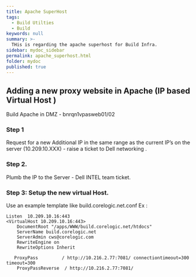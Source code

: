 ```yaml
---
title: Apache SuperHost
tags:
  - Build Utilties 
  - Build
keywords: null
summary: >-
  THis is regarding the apache superhost for Build Infra.
sidebar: mydoc_sidebar
permalink: apache_superhost.html
folder: mydoc
published: true
---
```


## Adding a new proxy website in Apache  (IP based Virtual Host )

Build Apache in DMZ -  bnrqn1vpasweb01/02  

### Step 1

Request for a new Additional IP in the same range as the current IP’s on the server (10.209.10.XXX)  - raise a ticket  to  Dell networking .

### Step 2.

Plumb the IP to the Server - Dell INTEL team ticket.

### Step 3: Setup the new virtual Host.

Use an example template like build.corelogic.net.conf
Ex :

```
Listen  10.209.10.16:443
<VirtualHost 10.209.10.16:443>
    DocumentRoot "/apps/WWW/build.corelogic.net/htdocs"
    ServerName build.corelogic.net
    ServerAdmin cws@corelogic.com
    RewriteEngine on
    RewriteOptions Inherit

   ProxyPass         / http://10.216.2.77:7081/ connectiontimeout=300 timeout=300
    ProxyPassReverse  / http://10.216.2.77:7081/

```
